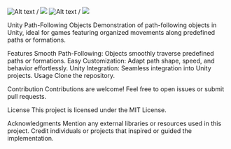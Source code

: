 ![Alt text](moving.gif) / ![](moving.gif)
![Alt text](killing.gif) / ![](killing.gif)


Unity Path-Following Objects
Demonstration of path-following objects in Unity, ideal for games featuring organized movements along predefined paths or formations.

Features
Smooth Path-Following: Objects smoothly traverse predefined paths or formations.
Easy Customization: Adapt path shape, speed, and behavior effortlessly.
Unity Integration: Seamless integration into Unity projects.
Usage
Clone the repository.

Contribution
Contributions are welcome! Feel free to open issues or submit pull requests.

License
This project is licensed under the MIT License.

Acknowledgments
Mention any external libraries or resources used in this project.
Credit individuals or projects that inspired or guided the implementation.
